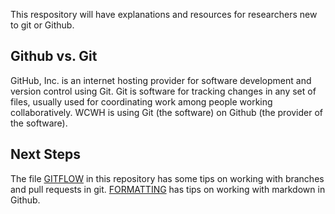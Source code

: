This respository will have explanations and resources for researchers new to git or Github. 

## Github vs. Git
GitHub, Inc. is an internet hosting provider for software development and version control using Git. Git is software for tracking changes in any set of files, usually used for coordinating work among people working collaboratively. WCWH is using Git (the software) on Github (the provider of the software).

## Next Steps
The file [GITFLOW](GITFLOW.md) in this repository has some tips on working with branches and pull requests in git. [FORMATTING](FORMATTING.md) has tips on working with markdown in Github.
